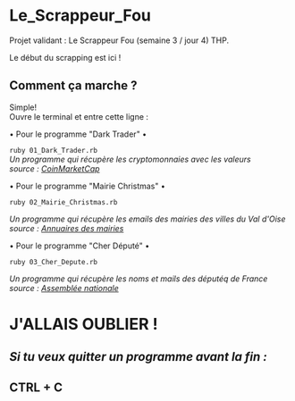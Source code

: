 # Le_Scrappeur_Fou


Projet validant : Le Scrappeur Fou (semaine 3 / jour 4) THP.  

Le début du scrapping est ici !  



## Comment ça marche ?  

Simple!  
Ouvre le terminal et entre cette ligne :  

• Pour le programme "Dark Trader" •  

``ruby 01_Dark_Trader.rb``  
*Un programme qui récupère les cryptomonnaies avec les valeurs*  
*source : [CoinMarketCap](https://coinmarketcap.com/all/views/all/)*


• Pour le programme "Mairie Christmas" •  

``ruby 02_Mairie_Christmas.rb``

*Un programme qui récupère les emails des mairies des villes du Val d'Oise*  
*source : [Annuaires des mairies](http://annuaire-des-mairies.com/val-d-oise.html)*


• Pour le programme "Cher Député" •  

``ruby 03_Cher_Depute.rb``

*Un programme qui récupère les noms et mails des députéq de France*  
*source : [Assemblée nationale](http://www2.assemblee-nationale.fr)*


# J'ALLAIS OUBLIER !

## *Si tu veux quitter un programme avant la fin :*

## CTRL + C
